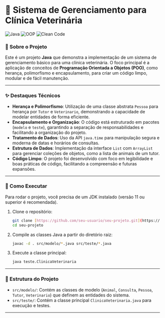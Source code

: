 # 🐾 Sistema de Gerenciamento para Clínica Veterinária 

![Java](https://img.shields.io/badge/Java-11+-ED8B00?logo=java&logoColor=white)
![OOP](https://img.shields.io/badge/Paradigma-OOP-blue)
![Clean Code](https://img.shields.io/badge/Prática-Clean%20Code-lightgrey)

### 📄 Sobre o Projeto

Este é um projeto **Java** que demonstra a implementação de um sistema de gerenciamento básico para uma clínica veterinária. O foco principal é a aplicação de conceitos de **Programação Orientada a Objetos (POO)**, como herança, polimorfismo e encapsulamento, para criar um código limpo, modular e de fácil manutenção.

---

### ✨ Destaques Técnicos

* **Herança e Polimorfismo**: Utilização de uma classe abstrata `Pessoa` para herança por `Tutor` e `Veterinario`, demonstrando a capacidade de modelar entidades de forma eficiente.
* **Encapsulamento e Organização**: O código está estruturado em pacotes (`modelo` e `teste`), garantindo a separação de responsabilidades e facilitando a organização do projeto.
* **Tratamento de Dados**: Uso da API `java.time` para manipulação segura e moderna de datas e horários de consultas.
* **Estrutura de Dados**: Implementação da interface `List` com `ArrayList` para gerenciar coleções de objetos, como a lista de animais de um tutor.
* **Código Limpo**: O projeto foi desenvolvido com foco em legibilidade e boas práticas de código, facilitando a compreensão e futuras expansões.

---

### 🚀 Como Executar

Para rodar o projeto, você precisa de um JDK instalado (versão 11 ou superior é recomendada).

1.  Clone o repositório:
    ```sh
    git clone [https://github.com/seu-usuario/seu-projeto.git](https://github.com/seu-usuario/seu-projeto.git)
    cd seu-projeto
    ```
2.  Compile as classes Java a partir do diretório raiz:
    ```sh
    javac -d . src/modelo/*.java src/teste/*.java
    ```
3.  Execute a classe principal:
    ```sh
    java teste.ClinicaVeterinaria
    ```

---

### 📂 Estrutura do Projeto

* `src/modelo/`: Contém as classes de modelo (`Animal`, `Consulta`, `Pessoa`, `Tutor`, `Veterinario`) que definem as entidades do sistema.
* `src/teste/`: Contém a classe principal `ClinicaVeterinaria.java` para execução e testes.

---
